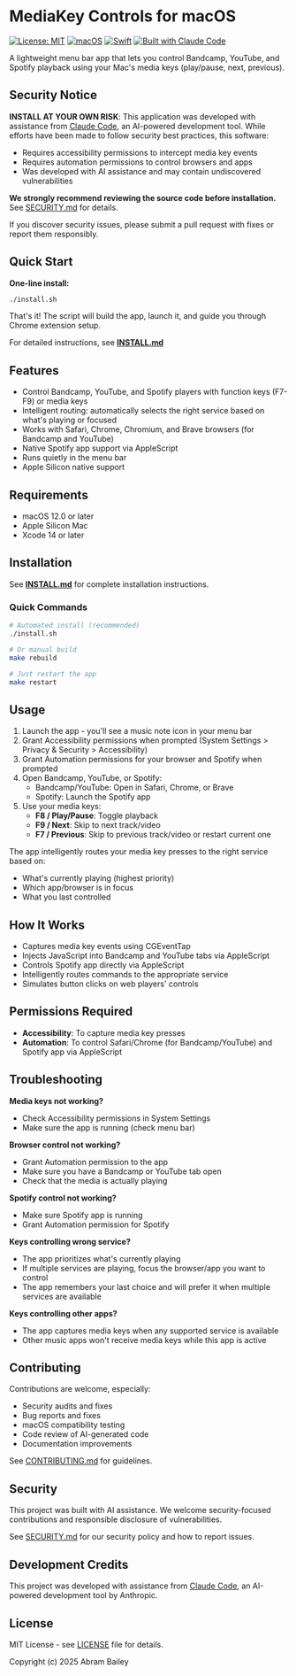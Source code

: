 # MediaKey Controls for macOS

[![License: MIT](https://img.shields.io/badge/License-MIT-yellow.svg)](https://opensource.org/licenses/MIT)
[![macOS](https://img.shields.io/badge/macOS-12.0+-blue.svg)](https://www.apple.com/macos/)
[![Swift](https://img.shields.io/badge/Swift-5.9+-orange.svg)](https://swift.org)
[![Built with Claude Code](https://img.shields.io/badge/Built%20with-Claude%20Code-5A67D8.svg)](https://claude.com/claude-code)

A lightweight menu bar app that lets you control Bandcamp, YouTube, and Spotify playback using your Mac's media keys (play/pause, next, previous).

## Security Notice

**INSTALL AT YOUR OWN RISK**: This application was developed with assistance from [Claude Code](https://claude.com/claude-code), an AI-powered development tool. While efforts have been made to follow security best practices, this software:
- Requires accessibility permissions to intercept media key events
- Requires automation permissions to control browsers and apps
- Was developed with AI assistance and may contain undiscovered vulnerabilities

**We strongly recommend reviewing the source code before installation.** See [SECURITY.md](SECURITY.md) for details.

If you discover security issues, please submit a pull request with fixes or report them responsibly.

## Quick Start

**One-line install:**
```bash
./install.sh
```

That's it! The script will build the app, launch it, and guide you through Chrome extension setup.

For detailed instructions, see **[INSTALL.md](INSTALL.md)**

## Features

- Control Bandcamp, YouTube, and Spotify players with function keys (F7-F9) or media keys
- Intelligent routing: automatically selects the right service based on what's playing or focused
- Works with Safari, Chrome, Chromium, and Brave browsers (for Bandcamp and YouTube)
- Native Spotify app support via AppleScript
- Runs quietly in the menu bar
- Apple Silicon native support

## Requirements

- macOS 12.0 or later
- Apple Silicon Mac
- Xcode 14 or later

## Installation

See **[INSTALL.md](INSTALL.md)** for complete installation instructions.

### Quick Commands

```bash
# Automated install (recommended)
./install.sh

# Or manual build
make rebuild

# Just restart the app
make restart
```

## Usage

1. Launch the app - you'll see a music note icon in your menu bar
2. Grant Accessibility permissions when prompted (System Settings > Privacy & Security > Accessibility)
3. Grant Automation permissions for your browser and Spotify when prompted
4. Open Bandcamp, YouTube, or Spotify:
   - Bandcamp/YouTube: Open in Safari, Chrome, or Brave
   - Spotify: Launch the Spotify app
5. Use your media keys:
   - **F8 / Play/Pause**: Toggle playback
   - **F9 / Next**: Skip to next track/video
   - **F7 / Previous**: Skip to previous track/video or restart current one

The app intelligently routes your media key presses to the right service based on:
- What's currently playing (highest priority)
- Which app/browser is in focus
- What you last controlled

## How It Works

- Captures media key events using CGEventTap
- Injects JavaScript into Bandcamp and YouTube tabs via AppleScript
- Controls Spotify app directly via AppleScript
- Intelligently routes commands to the appropriate service
- Simulates button clicks on web players' controls

## Permissions Required

- **Accessibility**: To capture media key presses
- **Automation**: To control Safari/Chrome (for Bandcamp/YouTube) and Spotify app via AppleScript

## Troubleshooting

**Media keys not working?**
- Check Accessibility permissions in System Settings
- Make sure the app is running (check menu bar)

**Browser control not working?**
- Grant Automation permission to the app
- Make sure you have a Bandcamp or YouTube tab open
- Check that the media is actually playing

**Spotify control not working?**
- Make sure Spotify app is running
- Grant Automation permission for Spotify

**Keys controlling wrong service?**
- The app prioritizes what's currently playing
- If multiple services are playing, focus the browser/app you want to control
- The app remembers your last choice and will prefer it when multiple services are available

**Keys controlling other apps?**
- The app captures media keys when any supported service is available
- Other music apps won't receive media keys while this app is active

## Contributing

Contributions are welcome, especially:
- Security audits and fixes
- Bug reports and fixes
- macOS compatibility testing
- Code review of AI-generated code
- Documentation improvements

See [CONTRIBUTING.md](CONTRIBUTING.md) for guidelines.

## Security

This project was built with AI assistance. We welcome security-focused contributions and responsible disclosure of vulnerabilities.

See [SECURITY.md](SECURITY.md) for our security policy and how to report issues.

## Development Credits

This project was developed with assistance from [Claude Code](https://claude.com/claude-code), an AI-powered development tool by Anthropic.

## License

MIT License - see [LICENSE](LICENSE) file for details.

Copyright (c) 2025 Abram Bailey
